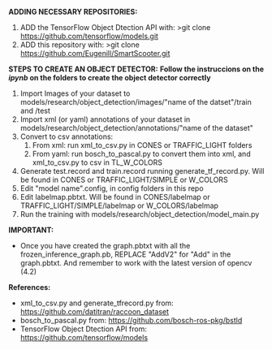 **ADDING NECESSARY REPOSITORIES:**

1. ADD the TensorFlow Object Dtection API with: >git clone https://github.com/tensorflow/models.git
2. ADD this repository with: >git clone https://github.com/Eugenill/SmartScooter.git

**STEPS TO CREATE AN OBJECT DETECTOR:**
**Follow the instruccions on the _ipynb_ on the folders to create the object detector correctly**

1. Import Images of your dataset to models/research/object_detection/images/"name of the datset"/train and /test
2. Import xml (or yaml) annotations of your dataset in models/research/object_detection/annotations/"name of the dataset"
3. Convert to csv annotations:
    1. From xml: run xml_to_csv.py in CONES or TRAFFIC_LIGHT folders
    2. From yaml: run bosch_to_pascal.py to convert them into xml, and xml_to_csv.py to csv in TL_W_COLORS
4. Generate test.record and train.record running generate_tf_record.py. Will be found in CONES or TRAFFIC_LIGHT/SIMPLE or W_COLORS
5. Edit "model name".config, in config folders in this repo
6. Edit labelmap.pbtxt. Will be found in CONES/labelmap or TRAFFIC_LIGHT/SIMPLE/labelmap or W_COLORS/labelmap
7. Run the training with models/research/object_detection/model_main.py

**IMPORTANT:**
- Once you have created the graph.pbtxt with all the frozen_inference_graph.pb, REPLACE "AddV2" for "Add" in the graph.pbtxt. And remember to work with the latest version of opencv (4.2)

**References:**

- xml_to_csv.py and generate_tfrecord.py from: https://github.com/datitran/raccoon_dataset
- bosch_to_pascal.py from: https://github.com/bosch-ros-pkg/bstld
- TensorFlow Object Dtection API from: https://github.com/tensorflow/models
